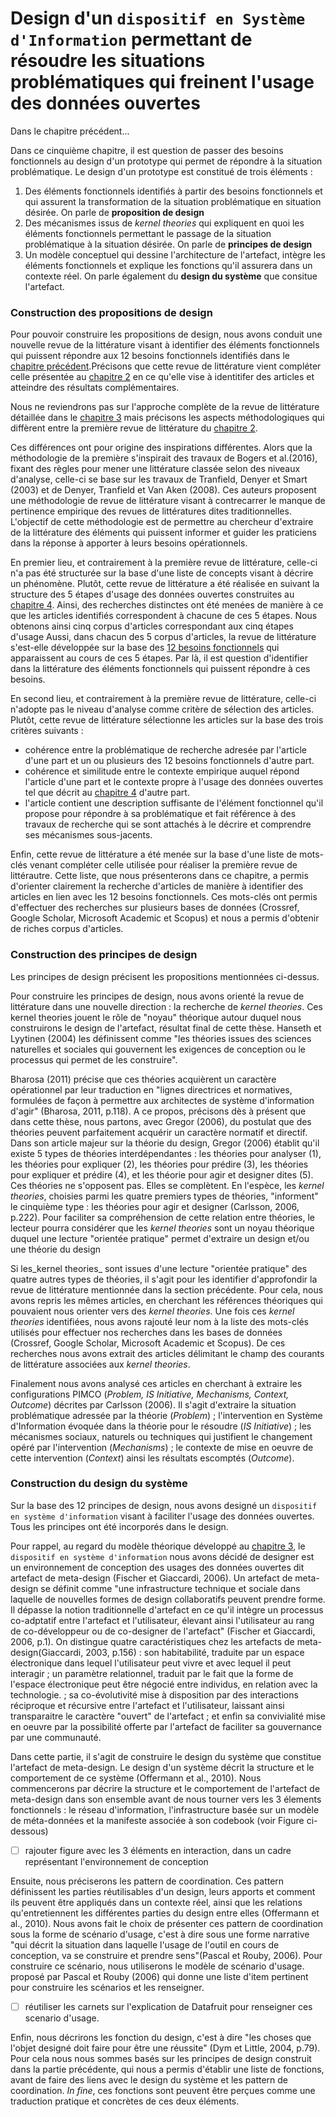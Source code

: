 # Design d'un `dispositif en Système d'Information` permettant de résoudre les situations problématiques qui freinent l'usage des données ouvertes


Dans le chapitre précédent...

Dans ce cinquième chapitre, il est question de passer des besoins fonctionnels au design d'un prototype qui permet de répondre à la situation problématique. Le design d'un prototype est constitué de trois éléments : 
  1. Des éléments fonctionnels identifiés à partir des besoins fonctionnels et qui assurent la transformation de la situation problématique en situation désirée. On parle de **proposition de design**
  2. Des mécanismes issus de *kernel theories* qui expliquent en quoi les éléments fonctionnels permettant le passage de la situation problématique à la situation désirée. On parle de **principes de design**
  3. Un modèle conceptuel qui dessine l'architecture de l'artefact, intègre les éléments fonctionnels et explique les fonctions qu'il assurera dans un contexte réel. On parle également du **design du système** que consitue l'artefact.

### Construction des propositions de design

Pour pouvoir construire les propositions de design, nous avons conduit une nouvelle revue de la littérature visant à identifier des éléments fonctionnels qui puissent répondre aux 12 besoins fonctionnels identifiés dans le [chapitre précédent](4.1.4_connaissance_resultats_discussion.md).Précisons que cette revue de littérature vient compléter celle présentée au [chapitre 2](1.0_revue_de_litterature.md) en ce qu'elle vise à identitifer des articles et atteindre des résultats complémentaires.

Nous ne reviendrons pas sur l'approche complète de la revue de littérature détaillée dans le [chapitre 3](2.2.2_design_recherche_méthodes.md) mais précisons les aspects méthodologiques qui diffèrent entre la première revue de littérature du [chapitre 2](1.0_revue_de_litterature.md). 

Ces différences ont pour origine des inspirations différentes. Alors que la méthodologie de la première s'inspirait des travaux de Bogers et al.(2016), fixant des règles pour mener une littérature classée selon des niveaux d'analyse, celle-ci se base sur les travaux de Tranfield, Denyer et Smart (2003) et de Denyer, Tranfield et Van Aken (2008). Ces auteurs proposent une méthodologie de revue de littérature visant à contrecarrer le manque de pertinence empirique des revues de littératures dites traditionnelles. L'objectif de cette méthodologie est de permettre au chercheur d'extraire de la littérature des éléments qui puissent informer et guider les praticiens dans la réponse à apporter à leurs besoins opérationnels. 

En premier lieu, et contrairement à la première revue de littérature, celle-ci n'a pas été structurée sur la base d'une liste de concepts visant à décrire un phénomène. Plutôt, cette revue de littérature a été réalisée en suivant la structure des 5 étapes d'usage des données ouvertes construites au [chapitre 4](3.1.3_explo_connaissance_formation.md). Ainsi, des recherches distinctes ont été menées de manière à ce que les articles identifiés correspondent à chacune de ces 5 étapes. Nous obtenons ainsi cinq corpus d'articles correspondant aux cinq étapes d'usage
Aussi, dans chacun des 5 corpus d'articles, la revue de  littérature s'est-elle développée sur la base des [12 besoins fonctionnels](4.1.4_connaissance_resultats_discussion.md) qui apparaissent au cours de ces 5 étapes. Par là, il est question d'identifier dans la littérature des éléments fonctionnels qui puissent répondre à ces besoins. 

En second lieu, et contrairement à la première revue de littérature, celle-ci n'adopte pas le niveau d'analyse comme critère de sélection des articles. Plutôt, cette revue de littérature sélectionne les articles sur la base des trois critères suivants : 

- cohérence entre la problématique de recherche adresée par l'article d'une part et un ou plusieurs des 12 besoins fonctionnels d'autre part.
- cohérence et similitude entre le contexte empirique auquel répond l'article d'une part et le contexte propre à l'usage des données ouvertes tel que décrit au [chapitre 4](3.1.3_explo_connaissance_formation.md) d'autre part. 
- l'article contient une description suffisante de l'élément fonctionnel qu'il propose pour répondre à sa problématique et fait référence à des travaux de recherche qui se sont attachés à le décrire et comprendre ses mécanismes sous-jacents. 


Enfin, cette revue de littérature a été menée sur la base d'une liste de mots-clés venant compléter celle utilisée pour réaliser la première revue de littérautre. Cette liste, que nous présenterons dans ce chapitre, a permis d'orienter clairement la recherche d'articles de manière à identifier des articles en lien avec les 12 besoins fonctionnels. Ces mots-clés ont permis d'effectuer des recherches sur plusieurs bases de données (Crossref, Google Scholar, Microsoft Academic et Scopus) et nous a permis d'obtenir de riches corpus d'articles. 



### Construction des principes de design

Les principes de design précisent les propositions mentionnées ci-dessus. 

Pour construire les principes de design, nous avons orienté la revue de littérature dans une nouvelle direction : la recherche de _kernel theories_. Ces kernel theories jouent le rôle de "noyau" théorique autour duquel nous construirons le design de l'artefact, résultat final de cette thèse. Hanseth et Lyytinen (2004) les définissent comme "les théories issues des sciences naturelles et sociales qui gouvernent les exigences de conception ou le processus qui permet de les construire". 

Bharosa (2011) précise que ces théories acquièrent un caractère opérationnel par leur traduction en "lignes directrices et normatives, formulées de façon à permettre aux architectes de système d'information d'agir" (Bharosa, 2011, p.118). A ce propos, précisons dès à présent que dans cette thèse, nous partons, avec Gregor (2006), du postulat que des théories peuvent parfaitement acquérir un caractère normatif et directif. Dans son article majeur sur la théorie du design, Gregor (2006) établit qu'il existe 5 types de théories interdépendantes : les théories pour analyser (1), les théories pour expliquer (2), les théories pour prédire (3), les théories pour expliquer et prédire (4), et les théorie pour agir et designer dites (5). Ces théories ne s'opposent pas. Elles se complètent. En l'espèce, les _kernel theories_, choisies parmi les quatre premiers types de théories, "informent" le cinquième type : les théories pour agir et designer (Carlsson, 2006, p.222). Pour faciliter sa compréhension de cette relation entre théories, le lecteur pourra considérer que les _kernel theories_ sont un noyau théorique duquel une lecture "orientée pratique" permet d'extraire un design et/ou une théorie du design

Si les_kernel theories_ sont issues d'une lecture "orientée pratique" des quatre autres types de théories, il s'agit pour les identifier d'approfondir la revue de littérature mentionnée dans la section précédente. Pour cela, nous avons repris les mêmes articles, en cherchant les références théoriques qui pouvaient nous orienter vers des _kernel theories_. Une fois ces _kernel theories_ identifiées, nous avons rajouté leur nom à la liste des mots-clés utilisés pour effectuer nos recherches dans les bases de données (Crossref, Google Scholar, Microsoft Academic et Scopus). De ces recherches nous avons extrait des articles délimitant le champ des courants de littérature associées aux _kernel theories_. 

Finalement nous avons analysé ces articles en cherchant à extraire les configurations PIMCO (_Problem, IS Initiative, Mechanisms, Context, Outcome_) décrites par Carlsson (2006). Il s'agit d'extraire la situation problématique adressée par la théorie (_Problem_) ; l'intervention en Système d'Information évoquée dans la théorie pour le résoudre (_IS Initiative_) ;  les mécanismes sociaux, naturels ou techniques qui justifient le changement opéré par l'intervention (_Mechanisms_) ; le contexte de mise en oeuvre de cette intervention (_Context_) ainsi les résultats escomptés (_Outcome_).  


### Construction du design du système
Sur la base des 12 principes de design, nous avons designé un `dispositif en système d'information` visant à faciliter l'usage des données ouvertes. Tous les principes ont été incorporés dans le design. 

Pour rappel, au regard du modèle théorique développé au [chapitre 3](3.1.3_explo_connaissance_formation.md), le `dispositif en système d'information` nous avons décidé de designer est un environnement de conception des usages des données ouvertes dit artefact de meta-design (Fischer et Giaccardi, 2006). Un artefact de meta-design se définit comme "une infrastructure technique et sociale dans laquelle de nouvelles formes de design collaboratifs peuvent prendre forme. Il dépasse la notion traditionnelle d'artefact en ce qu'il intègre un processus co-adptatif entre l'artefact et l'utilisateur, élevant ainsi l'utilisateur au rang de co-développeur ou de co-designer de l'artefact" (Fischer et Giaccardi, 2006, p.1). On distingue quatre caractéristiques chez les artefacts de meta-design(Giaccardi, 2003, p.156) : son habitabilité, traduite par un espace électronique dans lequel l'utilisateur peut vivre et avec lequel il peut interagir ; un paramètre relationnel, traduit par le fait que la forme de l'espace électronique peut être négocié entre individus, en relation avec la technologie. ; sa co-évolutivité mise à disposition par des interactions réciproque et récursive entre l'artefact et l'utilisateur, laissant ainsi transparaitre le caractère "ouvert" de l'artefact ; et enfin sa convivialité mise en oeuvre par la possibilité offerte par l'artefact de faciliter sa gouvernance par une communauté. 

Dans cette partie, il s'agit de construire le design du système que constitue l'artefact de meta-design. Le design d'un système décrit la structure et le comportement de ce système (Offermann et al., 2010). Nous commencerons par décrire la structure et le comportement de l'artefact de meta-design dans son ensemble avant de nous tourner vers les 3 élements fonctionnels : le réseau d'information, l'infrastructure basée sur un modèle de méta-données et la manifeste associée à son codebook (voir Figure ci-dessous)

- [ ] rajouter figure avec les 3 éléments en interaction, dans un cadre représentant l'environnement de conception

Ensuite, nous préciserons les pattern de coordination. Ces pattern définissent les parties réutilisables d'un design, leurs apports et comment ils peuvent être appliqués dans un contexte réel, ainsi que les relations qu'entretiennent les différentes parties du design entre elles (Offermann et al., 2010). Nous avons fait le choix de présenter ces pattern de coordination sous la forme de scénario d'usage, c'est à dire sous une forme narrative "qui décrit la situation dans laquelle l'usage de l'outil en cours de conception, va se construire et prendre sens"(Pascal et Rouby, 2006). Pour construire ce scénario, nous utiliserons le modèle de scénario d'usage. proposé par Pascal et Rouby (2006) qui donne une liste d'item pertinent pour construire les scénarios et les renseigner. 

- [ ] réutiliser les carnets sur l'explication de Datafruit pour renseigner ces scenario d'usage. 

Enfin, nous décrirons les fonction du design, c'est à dire "les choses que l'objet designé doit faire pour être une réussite" (Dym et Little, 2004, p.79). Pour cela nous nous sommes basés sur les principes de design construit dans la partie précédente, qui nous a permis d'établir une liste de fonctions, avant de faire des liens avec le design du système et les pattern de coordination. _In fine_, ces fonctions sont peuvent être perçues comme une traduction pratique et concrètes de ces deux éléments.  

